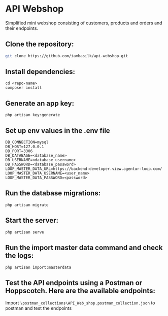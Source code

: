 # API Webshop

Simplified mini webshop consisting of customers, products and orders and their endpoints.

## Clone the repository:

```bash
git clone https://github.com/iambasilk/api-webshop.git
```

## Install dependencies:

```
cd <repo-name>
composer install
```

## Generate an app key:

```
php artisan key:generate
```

## Set up env values in the .env file

```
DB_CONNECTION=mysql
DB_HOST=127.0.0.1
DB_PORT=3306
DB_DATABASE=<database_name>
DB_USERNAME=<database_username>
DB_PASSWORD=<database_password>
LOOP_MASTER_DATA_URL=https://backend-developer.view.agentur-loop.com/
LOOP_MASTER_DATA_USERNAME=<user_name>
LOOP_MASTER_DATA_PASSWORD=<password>
```

## Run the database migrations:

```
php artisan migrate
```

## Start the server:

```
php artisan serve
```

## Run the import master data command and check the logs:

```
php artisan import:masterdata
```

## Test the API endpoints using a Postman or Hoppscotch. Here are the available endpoints:

Import `\postman_collections\API_Web_shop.postman_collection.json` to postman and test the endpoints

